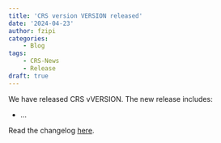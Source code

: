 ```yaml
---
title: 'CRS version VERSION released'
date: '2024-04-23'
author: fzipi
categories:
    - Blog
tags:
    - CRS-News
    - Release
draft: true
---
```


<!-- This is a template. To use it:

- copy this file with a new name. could be the release version, e.g. "cp template.md 4.35.0.md"
- replace VERSION with the CRS release version.
- remove the "draft: true" above
- remove this comment 
- change the "author:" above to match the one publishing the doc
- update the date of the published document

-->

We have released CRS vVERSION. The new release includes:

- ...

Read the changelog [here](https://github.com/coreruleset/coreruleset/releases/tag/vVERSION).